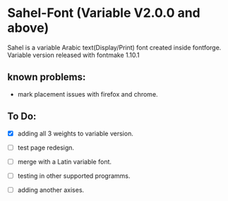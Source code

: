 # Sahel-Font (Variable V2.0.0 and above)
Sahel is a variable Arabic text(Display/Print) font created inside fontforge. Variable version released with fontmake 1.10.1

## known problems:
- mark placement issues with firefox and chrome.

## To Do:
- [x] adding all 3 weights to variable version.
- [ ] test page redesign.
- [ ] merge with a Latin variable font.
- [ ] testing in other supported programms.
- [ ] adding another axises.

